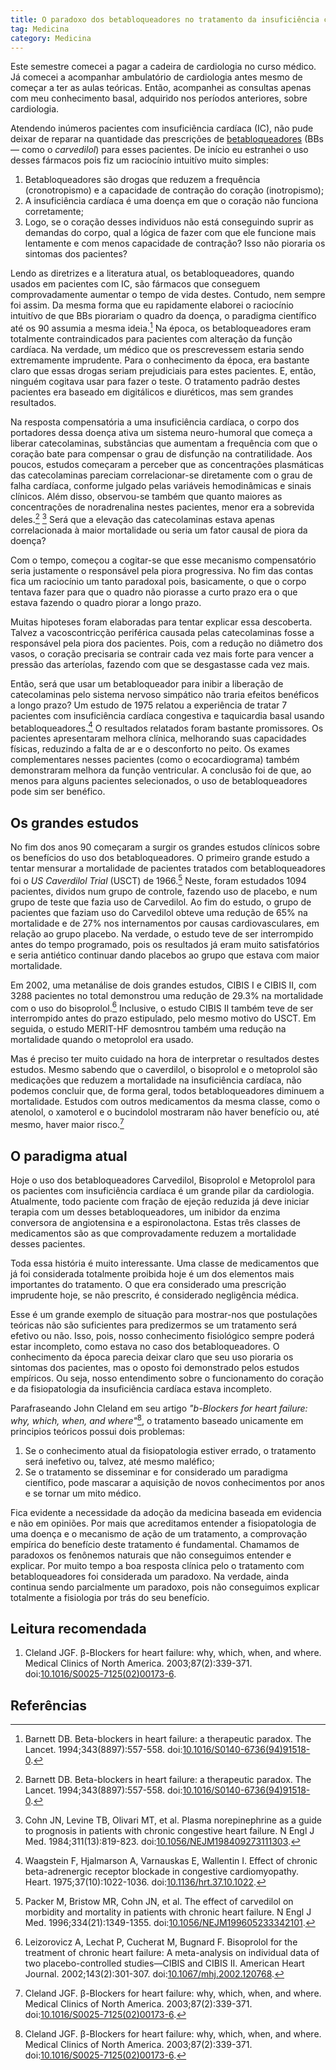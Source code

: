```yaml
---
title: O paradoxo dos betabloqueadores no tratamento da insuficiência cardíaca
tag: Medicina
category: Medicina
---
```


Este semestre comecei a pagar a cadeira de cardiologia no curso médico. Já comecei a acompanhar  ambulatório de cardiologia antes mesmo de começar a ter as aulas teóricas. Então, acompanhei as consultas apenas com meu conhecimento basal, adquirido nos períodos anteriores, sobre cardiologia.

Atendendo inúmeros pacientes com insuficiência cardíaca (IC), não pude deixar de reparar na quantidade das prescrições de [betabloqueadores](https://pt.wikipedia.org/wiki/Bloqueador_beta-adren%C3%A9rgico) (BBs — como o _carvedilol_) para esses pacientes. De início eu estranhei o uso desses fármacos pois fiz um raciocínio intuitívo muito simples:

1. Betabloqueadores são drogas que reduzem a frequência (cronotropismo) e a capacidade de contração do coração (inotropismo);
2. A insuficiência cardíaca é uma doença em que o coração não funciona corretamente;
3. Logo, se o coração desses individuos não está conseguindo suprir as demandas do corpo, qual a lógica de fazer com que ele funcione mais lentamente e com menos capacidade de contração? Isso não pioraria os sintomas dos pacientes?

Lendo as diretrizes e a literatura atual, os betabloqueadores, quando usados em pacientes com IC, são fármacos que conseguem comprovadamente aumentar o tempo de vida destes. Contudo, nem sempre foi assim. Da mesma forma que eu rapidamente elaborei o raciocínio intuitívo de que BBs piorariam o quadro da doença, o paradigma científico até os 90 assumia a mesma ideia.[^lancet-therapeutic-paradox] Na época, os betabloqueadores eram totalmente contraindicados para pacientes com alteração da função cardíaca. Na verdade, um médico que os prescrevessem estaria sendo extremamente imprudente. Para o conhecimento da época, era bastante claro que essas drogas seriam prejudiciais para estes pacientes. E, então, ninguém cogitava usar para fazer o teste. O tratamento padrão destes pacientes era baseado em digitálicos e diuréticos, mas sem grandes resultados.

Na resposta compensatória a uma insuficiência cardíaca, o corpo dos portadores dessa doença ativa um sistema neuro-humoral que começa a liberar catecolaminas, substâncias que aumentam a frequência com que o coração bate para compensar o grau de disfunção na contratilidade. Aos poucos, estudos começaram a perceber que as concentrações plasmáticas das catecolaminas pareciam correlacionar-se diretamente com o grau de falha cardíaca, conforme julgado pelas variáveis hemodinâmicas e sinais clínicos. Além disso, observou-se também que quanto maiores as concentrações de noradrenalina nestes pacientes, menor era a sobrevida deles.[^lancet-therapeutic-paradox] [^catecolaminas] Será que a elevação das catecolaminas estava apenas correlacionada à maior mortalidade ou seria um fator causal de piora da doença?

Com o tempo, começou a cogitar-se que esse mecanismo compensatório seria justamente o responsável pela piora progressiva. No fim das contas fica um raciocínio um tanto paradoxal pois, basicamente, o que o corpo tentava fazer para que o quadro não piorasse a curto prazo era o que estava fazendo o quadro piorar a longo prazo.

Muitas hipoteses foram elaboradas para tentar explicar essa descoberta. Talvez a vacoscontricção periférica causada pelas catecolaminas fosse a responsável pela piora dos pacientes. Pois, com a redução no diâmetro dos vasos, o coração precisaria se contrair cada vez mais forte para vencer a pressão das arteríolas, fazendo com que se desgastasse cada vez mais.

Então, será que usar um betabloqueador para inibir a liberação de catecolaminas pelo sistema nervoso simpático não traria efeitos benéficos a longo prazo? Um estudo de 1975 relatou a experiência de tratar 7 pacientes com insuficiência cardíaca congestiva e taquicardia basal usando betabloqueadores.[^Waagstein] O resultados relatados foram bastante promissores. Os pacientes apresentaram melhora clínica, melhorando suas capacidades físicas, reduzindo a falta de ar e o desconforto no peito. Os exames complementares nesses pacientes (como o ecocardiograma) também demonstraram melhora da função ventricular. A conclusão foi de que, ao menos para alguns pacientes selecionados, o uso de betabloqueadores pode sim ser benéfico.

## Os grandes estudos

No fim dos anos 90 começaram a surgir os grandes estudos clínicos sobre os benefícios do uso dos betabloqueadores. O primeiro grande estudo a tentar mensurar a mortalidade de pacientes tratados com betabloqueadores foi o *US Caverdilol Trial* (USCT) de 1966.[^USCT] Neste, foram estudados 1094 pacientes, dividos num grupo de controle, fazendo uso de placebo, e num grupo de teste que fazia uso de Carvedilol. Ao fim do estudo, o grupo de pacientes que faziam uso do Carvedilol obteve uma redução de 65% na mortalidade e de 27% nos internamentos por causas cardiovasculares, em relação ao grupo placebo. Na verdade, o estudo teve de ser interrompido antes do tempo programado, pois os resultados já eram muito satisfatórios e seria antiético continuar dando placebos ao grupo que estava com maior mortalidade.

Em 2002, uma metanálise de dois grandes estudos, CIBIS I e CIBIS II, com 3288 pacientes no total demonstrou uma redução de 29.3% na mortalidade com o uso do bisoprolol.[^CIBIS] Inclusive, o estudo CIBIS II também teve de ser interrompido antes do prazo estipulado, pelo mesmo motivo do USCT. Em seguida, o estudo MERIT-HF demosntrou também uma redução na mortalidade quando o metoprolol era usado.

Mas é preciso ter muito cuidado na hora de interpretar o resultados destes estudos. Mesmo sabendo que o caverdilol, o bisoprolol e o metoprolol são medicações que reduzem a mortalidade na insuficiência cardíaca, não podemos concluir que, de forma geral, todos betabloqueadores diminuem a mortalidade. Estudos com outros medicamentos da mesma classe, como o atenolol, o xamoterol e o bucindolol mostraram não haver benefício ou, até mesmo, haver maior risco.[^Cleland]

## O paradigma atual

Hoje o uso dos betabloqueadores Carvedilol, Bisoprolol e Metoprolol para os pacientes com insuficiência cardíaca é um grande pilar da cardiologia. Atualmente, todo paciente com fração de ejeção reduzida já deve iniciar terapia com um desses betabloqueadores, um inibidor da enzima conversora de angiotensina e a espironolactona. Estas três classes de medicamentos são as que comprovadamente reduzem a mortalidade desses pacientes.

Toda essa história é muito interessante. Uma classe de medicamentos que já foi considerada totalmente proibida hoje é um dos elementos mais importantes do tratamento. O que era considerado uma prescrição imprudente hoje, se não prescrito, é considerado negligência médica.

Esse é um grande exemplo de situação para mostrar-nos que postulações teóricas não são suficientes para predizermos se um tratamento será efetivo ou não. Isso, pois, nosso conhecimento fisiológico sempre poderá estar incompleto, como estava no caso dos betabloqueadores. O conhecimento da época parecia deixar claro que seu uso pioraria os sintomas dos pacientes, mas o oposto foi demonstrado pelos estudos empíricos. Ou seja, nosso entendimento sobre o funcionamento do coração e da fisiopatologia da insuficiência cardíaca estava incompleto.

Parafraseando John Cleland em seu artigo _"b-Blockers for heart failure: why, which, when, and where"_[^Cleland], o tratamento baseado unicamente em principios teóricos possui dois problemas:

1. Se o conhecimento atual da fisiopatologia estiver errado, o tratamento será inefetivo ou, talvez, até mesmo maléfico;
2. Se o tratamento se disseminar e for considerado um paradigma científico, pode mascarar a aquisição de novos conhecimentos por anos e se tornar um mito médico.

Fica evidente a necessidade da adoção da medicina baseada em evidencia e não em opiniões. Por mais que acreditamos entender a fisiopatologia de uma doença e o mecanismo de ação de um tratamento, a comprovação empírica do benefício deste tratamento é fundamental. Chamamos de paradoxos os fenônemos naturais que não conseguimos entender e explicar. Por muito tempo a boa resposta clínica pelo o tratamento com betabloqueadores foi considerada um paradoxo. Na verdade, ainda continua sendo parcialmente um paradoxo, pois não conseguimos explicar totalmente a fisiologia por trás do seu benefício.

## Leitura recomendada

1. Cleland JGF. β-Blockers for heart failure: why, which, when, and where. Medical Clinics of North America. 2003;87(2):339-371. doi:[10.1016/S0025-7125(02)00173-6](https://doi.org/10.1016/S0025-7125(02)00173-6).

## Referências

[^lancet-therapeutic-paradox]: Barnett DB. Beta-blockers in heart failure: a therapeutic paradox. The Lancet. 1994;343(8897):557-558. doi:[10.1016/S0140-6736(94)91518-0](https://doi.org/10.1016/S0140-6736(94)91518-0).

[^Waagstein]: Waagstein F, Hjalmarson A, Varnauskas E, Wallentin I. Effect of chronic beta-adrenergic receptor blockade in congestive cardiomyopathy. Heart. 1975;37(10):1022-1036. doi:[10.1136/hrt.37.10.1022](https://heart.bmj.com/content/37/10/1022).

[^CIBIS]: Leizorovicz A, Lechat P, Cucherat M, Bugnard F. Bisoprolol for the treatment of chronic heart failure: A meta-analysis on individual data of two placebo-controlled studies—CIBIS and CIBIS II. American Heart Journal. 2002;143(2):301-307. doi:[10.1067/mhj.2002.120768](https://www.sciencedirect.com/science/article/abs/pii/S0002870302437301?via%3Dihub).

[^Cleland]: Cleland JGF. β-Blockers for heart failure: why, which, when, and where. Medical Clinics of North America. 2003;87(2):339-371. doi:[10.1016/S0025-7125(02)00173-6](https://www.sciencedirect.com/science/article/abs/pii/S0025712502001736?via%3Dihub).

[^USCT]: Packer M, Bristow MR, Cohn JN, et al. The effect of carvedilol on morbidity and mortality in patients with chronic heart failure. N Engl J Med. 1996;334(21):1349-1355. doi:[10.1056/NEJM199605233342101](https://www.nejm.org/doi/full/10.1056/NEJM199605233342101).

[^catecolaminas]: Cohn JN, Levine TB, Olivari MT, et al. Plasma norepinephrine as a guide to prognosis in patients with chronic congestive heart failure. N Engl J Med. 1984;311(13):819-823. doi:[10.1056/NEJM198409273111303](https://www.nejm.org/doi/full/10.1056/NEJM198409273111303).
